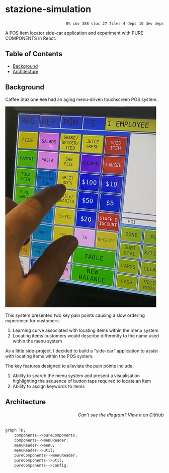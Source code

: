 # stazione-simulation


<p align="right">
    <code>0% cov</code>&nbsp;
    <code>388 sloc</code>&nbsp;
    <code>27 files</code>&nbsp;
    <code>4 deps</code>&nbsp;
    <code>10 dev deps</code>
</p>

A POS item locator side-car application and experiment with PURE COMPONENTS in React.

<!-- START doctoc generated TOC please keep comment here to allow auto update -->
<!-- DON'T EDIT THIS SECTION, INSTEAD RE-RUN doctoc TO UPDATE -->
## Table of Contents

- [Background](#background)
- [Architecture](#architecture)

<!-- END doctoc generated TOC please keep comment here to allow auto update -->

## Background

Caffee Stazione ~~has~~ had an aging menu-driven touchscreen POS system.

![Menu screen](/readme-files/menu-screen.jpg)

This system presented two key pain points causing a slow ordering experience for customers:

1. Learning curve associated with locating items within the menu system
2. Locating items customers would describe differently to the name used within the menu system

As a little side-project, I decided to build a "side-car" application to assist with locating items within the POS system.

The key features designed to alleviate the pain points include:

1. Ability to search the menu system and present a visualisation highlighting the sequence of button taps required to locate an item
2. Ability to assign keywords to items

## Architecture

###### <p align="right"><em>Can't see the diagram?</em> <a id="link-1" href="https://github.com/mattriley/stazione-simulation#user-content-link-1">View it on GitHub</a></p>
```mermaid
graph TD;
    components-->pureComponents;
    components-->menuReader;
    menuReader-->menu;
    menuReader-->util;
    pureComponents-->menuReader;
    pureComponents-->util;
    pureComponents-->config;
```
